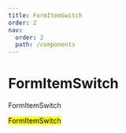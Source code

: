 ```yaml
---
title: FormItemSwitch
order: 2
nav:
  order: 2
  path: /components
---
```


# FormItemSwitch

FormItemSwitch

<mark>FormItemSwitch</mark>

<code src='./demos/Demo1.tsx' />
